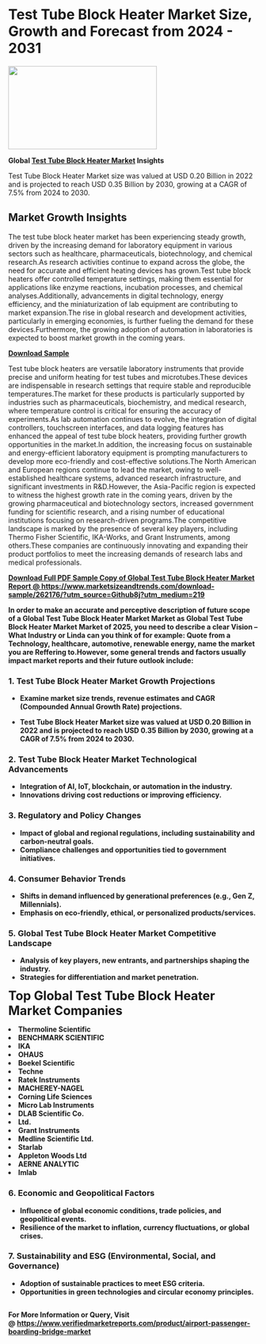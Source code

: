 <H1>Test Tube Block Heater Market Size, Growth and Forecast from 2024 - 2031</H1><img class="aligncenter size-medium wp-image-584254" src="https://thirdeyenews.in/wp-content/uploads/2024/09/Global-Market-Research-300x168.jpeg" alt="" width="300" height="168" /><p><strong>Global&nbsp;<a href="https://www.marketsizeandtrends.com/download-sample/262176/?utm_source=Github8j?utm_medium=219">Test Tube Block Heater Market</a> Insights</strong></p><p>Test Tube Block Heater Market size was valued at USD 0.20 Billion in 2022 and is projected to reach USD 0.35 Billion by 2030, growing at a CAGR of 7.5% from 2024 to 2030.</p><p><h2>Market Growth Insights</h2> <p>The test tube block heater market has been experiencing steady growth, driven by the increasing demand for laboratory equipment in various sectors such as healthcare, pharmaceuticals, biotechnology, and chemical research.As research activities continue to expand across the globe, the need for accurate and efficient heating devices has grown.Test tube block heaters offer controlled temperature settings, making them essential for applications like enzyme reactions, incubation processes, and chemical analyses.Additionally, advancements in digital technology, energy efficiency, and the miniaturization of lab equipment are contributing to market expansion.The rise in global research and development activities, particularly in emerging economies, is further fueling the demand for these devices.Furthermore, the growing adoption of automation in laboratories is expected to boost market growth in the coming years.</p> <p><strong><a href="#">Download Sample</a></strong></p> <p>Test tube block heaters are versatile laboratory instruments that provide precise and uniform heating for test tubes and microtubes.These devices are indispensable in research settings that require stable and reproducible temperatures.The market for these products is particularly supported by industries such as pharmaceuticals, biochemistry, and medical research, where temperature control is critical for ensuring the accuracy of experiments.As lab automation continues to evolve, the integration of digital controllers, touchscreen interfaces, and data logging features has enhanced the appeal of test tube block heaters, providing further growth opportunities in the market.In addition, the increasing focus on sustainable and energy-efficient laboratory equipment is prompting manufacturers to develop more eco-friendly and cost-effective solutions.The North American and European regions continue to lead the market, owing to well-established healthcare systems, advanced research infrastructure, and significant investments in R&D.However, the Asia-Pacific region is expected to witness the highest growth rate in the coming years, driven by the growing pharmaceutical and biotechnology sectors, increased government funding for scientific research, and a rising number of educational institutions focusing on research-driven programs.The competitive landscape is marked by the presence of several key players, including Thermo Fisher Scientific, IKA-Works, and Grant Instruments, among others.These companies are continuously innovating and expanding their product portfolios to meet the increasing demands of research labs and medical professionals.<p><strong><a href="#"></p><p><span class=""><strong>Download Full PDF Sample Copy of Global Test Tube Block Heater Market Report</strong> @ <a href="https://www.marketsizeandtrends.com/download-sample/262176/?utm_source=Github8j?utm_medium=219" target="_blank">https://www.marketsizeandtrends.com/download-sample/262176/?utm_source=Github8j?utm_medium=219</a></span></p><p>In order to make an accurate and perceptive description of future scope of a Global&nbsp;Test Tube Block Heater Market Market as Global&nbsp;Test Tube Block Heater Market Market of 2025, you need to describe a clear Vision &ndash; What Industry or Linda can you think of for example: Quote from a Technology, healthcare, automotive, renewable energy, name the market you are Reffering to.However, some general trends and factors usually impact market reports and their future outlook include:</p><h3>1.&nbsp;<strong>Test Tube Block Heater Market Growth Projections</strong></h3><ul><li>Examine market size trends, revenue estimates and CAGR (Compounded Annual Growth Rate) projections.</li><li><p>Test Tube Block Heater Market size was valued at USD 0.20 Billion in 2022 and is projected to reach USD 0.35 Billion by 2030, growing at a CAGR of 7.5% from 2024 to 2030.</p></li></ul><h3>2.&nbsp;<strong>Test Tube Block Heater Market Technological Advancements</strong></h3><ul><li>Integration of AI, IoT, blockchain, or automation in the industry.</li><li>Innovations driving cost reductions or improving efficiency.</li></ul><h3>3.&nbsp;<strong>Regulatory and Policy Changes</strong></h3><ul><li>Impact of global and regional regulations, including sustainability and carbon-neutral goals.</li><li>Compliance challenges and opportunities tied to government initiatives.</li></ul><h3>4.&nbsp;<strong>Consumer Behavior Trends</strong></h3><ul><li>Shifts in demand influenced by generational preferences (e.g., Gen Z, Millennials).</li><li>Emphasis on eco-friendly, ethical, or personalized products/services.</li></ul><h3>5.&nbsp;<strong>Global Test Tube Block Heater Market Competitive Landscape</strong></h3><ul><li>Analysis of key players, new entrants, and partnerships shaping the industry.</li><li>Strategies for differentiation and market penetration.</li></ul><p data-pm-slice="1 1 []"><span style="color: inherit; font-family: inherit; font-size: 25px;">Top Global Test Tube Block Heater Market Companies</span></p><div class="" data-test-id=""><p><li>Thermoline Scientific</li><li> BENCHMARK SCIENTIFIC</li><li> IKA</li><li> OHAUS</li><li> Boekel Scientific</li><li> Techne</li><li> Ratek Instruments</li><li> MACHEREY-NAGEL</li><li> Corning Life Sciences</li><li> Micro Lab Instruments</li><li> DLAB Scientific Co.</li><li> Ltd.</li><li> Grant Instruments</li><li> Medline Scientific Ltd.</li><li> Starlab</li><li> Appleton Woods Ltd</li><li> AERNE ANALYTIC</li><li> Imlab</li></p></div><h3>6.&nbsp;<strong>Economic and Geopolitical Factors</strong></h3><ul><li>Influence of global economic conditions, trade policies, and geopolitical events.</li><li>Resilience of the market to inflation, currency fluctuations, or global crises.</li></ul><h3>7.&nbsp;<strong>Sustainability and ESG (Environmental, Social, and Governance)</strong></h3><ul><li>Adoption of sustainable practices to meet ESG criteria.</li><li>Opportunities in green technologies and circular economy principles.</li></ul><h2><strong style="font-size: 14px;">For More Information or Query, Visit @&nbsp;</strong><a style="background-color: #ffffff; font-size: 14px;" href="https://www.marketsizeandtrends.com/report/test-tube-block-heater-market/" target="_blank">https://www.verifiedmarketreports.com/product/airport-passenger-boarding-bridge-market</a></h2>